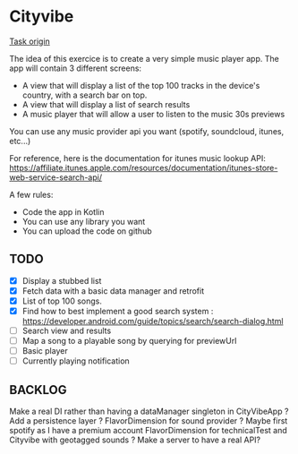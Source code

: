 # Cityvibe

[Task origin](https://gist.github.com/matts2cant/78028940eed02f2ce00ae45710a489a1)

The idea of this exercice is to create a very simple music player app. The app will contain 3 different screens:

* A view that will display a list of the top 100 tracks in the device's country, with a search bar on top.
* A view that will display a list of search results
* A music player that will allow a user to listen to the music 30s previews


You can use any music provider api you want (spotify, soundcloud, itunes, etc...)

For reference, here is the documentation for itunes music lookup API: https://affiliate.itunes.apple.com/resources/documentation/itunes-store-web-service-search-api/

A few rules:

* Code the app in Kotlin
* You can use any library you want
* You can upload the code on github

##

## TODO

* [x] Display a stubbed list
* [x] Fetch data with a basic data manager and retrofit
* [x] List of top 100 songs.
* [x] Find how to best implement a good search system : https://developer.android.com/guide/topics/search/search-dialog.html
* [ ] Search view and results
* [ ] Map a song to a playable song by querying for previewUrl
* [ ] Basic player
* [ ] Currently playing notification

## BACKLOG

Make a real DI rather than having a dataManager singleton in CityVibeApp ?
Add a persistence layer ?
FlavorDimension for sound provider ? Maybe first spotify as I have a premium account
FlavorDimension for technicalTest and Cityvibe with geotagged sounds ?
Make a server to have a real API?



